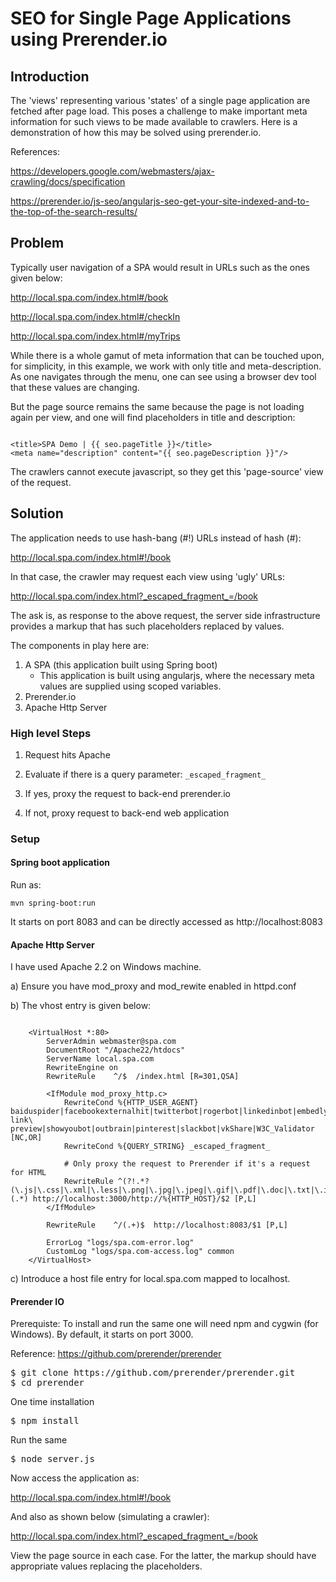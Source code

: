 # SEO for Single Page Applications using Prerender.io


## Introduction

The 'views' representing various 'states' of a single page application are fetched after page load.
This poses a challenge to make important meta information for such views to be made available to crawlers.
Here is a demonstration of how this may be solved using prerender.io.

References: 

https://developers.google.com/webmasters/ajax-crawling/docs/specification

https://prerender.io/js-seo/angularjs-seo-get-your-site-indexed-and-to-the-top-of-the-search-results/



## Problem

Typically user navigation of a SPA would result in URLs such as the ones given below:

http://local.spa.com/index.html#/book

http://local.spa.com/index.html#/checkIn

http://local.spa.com/index.html#/myTrips


While there is a whole gamut of meta information that can be touched upon, for simplicity, in this example, we work with only title and meta-description.
As one navigates through the menu, one can see using a browser dev tool that these values are changing.

But the page source remains the same because the page is not loading again per view, and one will find placeholders in title and description:

```

<title>SPA Demo | {{ seo.pageTitle }}</title>
<meta name="description" content="{{ seo.pageDescription }}"/>

```

The crawlers cannot execute javascript, so they get this 'page-source' view of the request.



## Solution

The application needs to use hash-bang (#!) URLs instead of hash (#):

http://local.spa.com/index.html#!/book

In that case, the crawler may request each view using 'ugly' URLs:

http://local.spa.com/index.html?_escaped_fragment_=/book

The ask is, as response to the above request, the server side infrastructure provides a markup that has such placeholders replaced by values.

The components in play here are:

1. A SPA (this application built using Spring boot)
	- This application is built using angularjs, where the necessary meta values are supplied using scoped variables. 
2. Prerender.io
3. Apache Http Server



### High level Steps

1. Request hits Apache

2. Evaluate if there is a query parameter: `_escaped_fragment_`

3. If yes, proxy the request to back-end prerender.io

4. If not, proxy request to back-end web application



### Setup

#### Spring boot application

Run as:
```
mvn spring-boot:run
```

It starts on port 8083 and can be directly accessed as http://localhost:8083


#### Apache Http Server

I have used Apache 2.2 on Windows machine.

a) Ensure you have mod_proxy and mod_rewite enabled in httpd.conf 

b) The vhost entry is given below:

```

	<VirtualHost *:80>
		ServerAdmin webmaster@spa.com
		DocumentRoot "/Apache22/htdocs"
		ServerName local.spa.com
		RewriteEngine on
		RewriteRule    ^/$  /index.html [R=301,QSA]
		
		<IfModule mod_proxy_http.c>
			RewriteCond %{HTTP_USER_AGENT} baiduspider|facebookexternalhit|twitterbot|rogerbot|linkedinbot|embedly|quora\ link\ preview|showyoubot|outbrain|pinterest|slackbot|vkShare|W3C_Validator [NC,OR]
			RewriteCond %{QUERY_STRING} _escaped_fragment_
			
			# Only proxy the request to Prerender if it's a request for HTML
			RewriteRule ^(?!.*?(\.js|\.css|\.xml|\.less|\.png|\.jpg|\.jpeg|\.gif|\.pdf|\.doc|\.txt|\.ico|\.rss|\.zip|\.mp3|\.rar|\.exe|\.wmv|\.doc|\.avi|\.ppt|\.mpg|\.mpeg|\.tif|\.wav|\.mov|\.psd|\.ai|\.xls|\.mp4|\.m4a|\.swf|\.dat|\.dmg|\.iso|\.flv|\.m4v|\.torrent|\.ttf|\.woff))(.*) http://localhost:3000/http://%{HTTP_HOST}/$2 [P,L]
		</IfModule>
		
		RewriteRule    ^/(.+)$  http://localhost:8083/$1 [P,L]
		
		ErrorLog "logs/spa.com-error.log"
		CustomLog "logs/spa.com-access.log" common    
	</VirtualHost>

```

c) Introduce a host file entry for local.spa.com mapped to localhost.


#### Prerender IO

Prerequiste: To install and run the same one will need npm and cygwin (for Windows). By default, it starts on port 3000.

Reference: https://github.com/prerender/prerender

<pre>
$ git clone https://github.com/prerender/prerender.git
$ cd prerender
</pre>

One time installation
<pre>
$ npm install
</pre>

Run the same
<pre>
$ node server.js
</pre>




Now access the application as:

http://local.spa.com/index.html#!/book


And also as shown below (simulating a crawler):

http://local.spa.com/index.html?_escaped_fragment_=/book


View the page source in each case. For the latter, the markup should have appropriate values replacing the placeholders.
